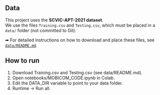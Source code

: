 ## Data
This project uses the **SCVIC-APT-2021 dataset**.  
We use the files `Training.csv` and `Testing.csv`, which must be placed in a `data/` folder (not committed to Git).  

➡ For detailed instructions on how to download and place these files, see [`data/README.md`](data/README.md).

## How to run
1. Download Training.csv and Testing.csv (see data/README.md).
2. Open notebooks/MOBICOM_CODE.ipynb in Colab.
3. Edit the DATA_DIR variable to point to your data folder.
4. Runtime → Run all.

